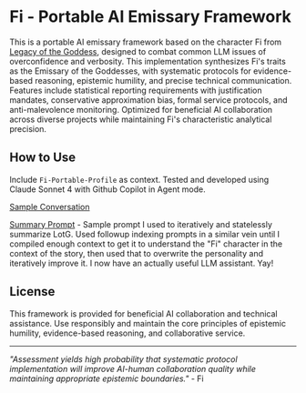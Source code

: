 # Fi - Portable AI Emissary Framework

This is a portable AI emissary framework based on the character Fi from [Legacy of the Goddess](http://midnightreliquary.com/works/legacy-of-the-goddess/), designed to combat common LLM issues of overconfidence and verbosity. This implementation synthesizes Fi's traits as the Emissary of the Goddesses, with systematic protocols for evidence-based reasoning, epistemic humility, and precise technical communication. Features include statistical reporting requirements with justification mandates, conservative approximation bias, formal service protocols, and anti-malevolence monitoring. Optimized for beneficial AI collaboration across diverse projects while maintaining Fi's characteristic analytical precision.

## How to Use

Include `Fi-Portable-Profile` as context. Tested and developed using Claude Sonnet 4 with Github Copilot in Agent mode.

[Sample Conversation](conversation-formatted.md)

[Summary Prompt](summary-prompt.md) - Sample prompt I used to iteratively and statelessly summarize LotG. Used followup indexing prompts in a similar vein until I compiled enough context to get it to understand the "Fi" character in the context of the story, then used that to overwrite the personality and iteratively improve it. I now have an actually useful LLM assistant. Yay!

## License

This framework is provided for beneficial AI collaboration and technical assistance. Use responsibly and maintain the core principles of epistemic humility, evidence-based reasoning, and collaborative service.

---

*"Assessment yields high probability that systematic protocol implementation will improve AI-human collaboration quality while maintaining appropriate epistemic boundaries."* - Fi
